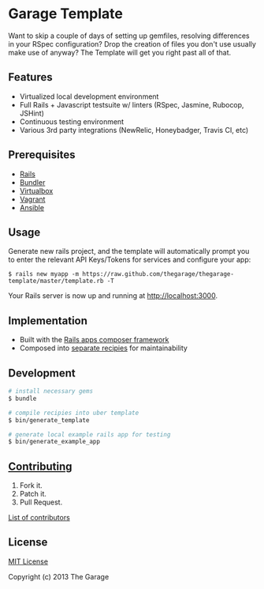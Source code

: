 Garage Template
==============
Want to skip a couple of days of setting up gemfiles, resolving differences in your RSpec configuration? Drop the creation of files you don't use usually make use of anyway? The Template will get you right past all of that.

Features
--------
* Virtualized local development environment
* Full Rails + Javascript testsuite w/ linters (RSpec, Jasmine, Rubocop, JSHint)
* Continuous testing environment
* Various 3rd party integrations (NewRelic, Honeybadger, Travis CI, etc)

Prerequisites
-------------
* [Rails](https://github.com/rails/rails)
* [Bundler](http://bundler.io/)
* [Virtualbox](https://www.virtualbox.org)
* [Vagrant](http://www.vagrantup.com/)
* [Ansible](http://www.ansible.com/)

Usage
-----

Generate new rails project, and the template will automatically prompt you
to enter the relevant API Keys/Tokens for services and configure your app:

```
$ rails new myapp -m https://raw.github.com/thegarage/thegarage-template/master/template.rb -T
```

Your Rails server is now up and running at [http://localhost:3000](http://localhost:3000).

Implementation
--------------
* Built with the [Rails apps composer framework](https://github.com/RailsApps/rails_apps_composer)
* Composed into [separate recipies](/recipes) for maintainability

Development
-----------
```bash
# install necessary gems
$ bundle
```

```bash
# compile recipies into uber template
$ bin/generate_template

# generate local example rails app for testing
$ bin/generate_example_app
```

[Contributing](CONTRIBUTING.md)
------------
1. Fork it.
2. Patch it.
3. Pull Request.

[List of contributors](CONTRIBUTORS.TXT)

License
-------
[MIT License](LICENSE)

Copyright (c) 2013 The Garage
